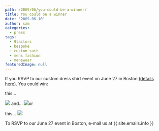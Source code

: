 ```yaml
---
path: /2009/06/you-could-be-a-winner/
title: You could be a winner
date: '2009-06-10'
author: sam
categories:
  - press
tags:
  - 9tailors
  - bespoke
  - custom suit
  - mens fashion
  - menswear
featuredImage: null
---
```

If you RSVP to our custom dress shirt event on June 27 in Boston [(details here)](http://2009/05/9tailors-does-it-again.html). You could win:

this...

[![](http://2.bp.blogspot.com/_RlJ3L7W6dBw/Si_Jyzud-MI/AAAAAAAAHkM/KIxKNVWAMec/s400/etc-116.jpg)](http://2.bp.blogspot.com/_RlJ3L7W6dBw/Si_Jyzud-MI/AAAAAAAAHkM/KIxKNVWAMec/s1600-h/etc-116.jpg)
and...
[![](http://1.bp.blogspot.com/_RlJ3L7W6dBw/Si_T3Ucm7WI/AAAAAAAAHkc/cgQl2e4-foY/s400/ties-2002.jpg)](http://1.bp.blogspot.com/_RlJ3L7W6dBw/Si_T3Ucm7WI/AAAAAAAAHkc/cgQl2e4-foY/s1600-h/ties-2002.jpg)or

this...
[![](http://4.bp.blogspot.com/_RlJ3L7W6dBw/Si_T3O8uBTI/AAAAAAAAHkU/IqakO8yN05Q/s400/suzi+6.jpg)](http://4.bp.blogspot.com/_RlJ3L7W6dBw/Si_T3O8uBTI/AAAAAAAAHkU/IqakO8yN05Q/s1600-h/suzi+6.jpg)

To RSVP to our June 27 event in Boston, e-mail us at {{ site.emails.info }}